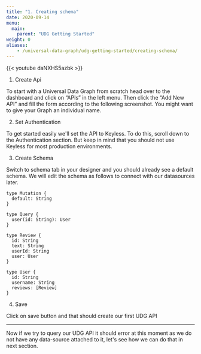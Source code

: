 ```yaml
---
title: "1. Creating schema"
date: 2020-09-14
menu:
  main:
    parent: "UDG Getting Started"
weight: 0
aliases:
    - /universal-data-graph/udg-getting-started/creating-schema/
---
```


{{< youtube daNXHS5azbk >}} 

1. Create Api

To start with a Universal Data Graph from scratch head over to the dashboard and click on “APIs” in the left menu. Then click the “Add New API” and fill the form according to the following screenshot. You might want to give your Graph an individual name.


2. Set Authentication

To get started easily we'll set the API to Keyless. To do this, scroll down to the Authentication section. But keep in mind that you should not use Keyless for most production environments.

3. Create Schema

Switch to schema tab in your designer and you should already see a default schema. We will edit the schema as follows to connect with our datasources later.

```gql
type Mutation {
  default: String
}

type Query {
  user(id: String): User
}

type Review {
  id: String
  text: String
  userId: String
  user: User
}

type User {
  id: String
  username: String
  reviews: [Review]
}

```

4. Save

Click on save button and that should create our first UDG API

<hr/>

Now if we try to query our UDG API it should error at this moment as we do not have any data-source attached to it, let's see how we can do that in next section.

